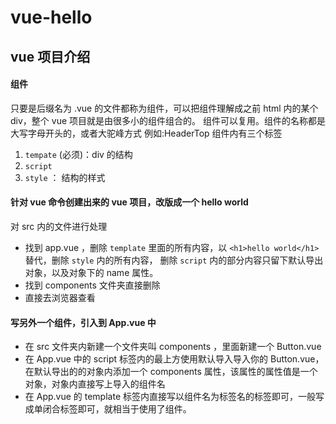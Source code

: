 # vue-hello

## vue 项目介绍

#### 组件

只要是后缀名为 .vue 的文件都称为组件，可以把组件理解成之前 html 内的某个 div，整个 vue 项目就是由很多小的组件组合的。
组件可以复用。组件的名称都是大写字母开头的，或者大驼峰方式 例如:HeaderTop
组件内有三个标签

1. `tempate` (必须)：div 的结构
2. `script`
3. `style` ： 结构的样式

#### 针对 vue 命令创建出来的 vue 项目，改版成一个 hello world

对 src 内的文件进行处理

- 找到 app.vue ，删除 `template` 里面的所有内容，以 `<h1>hello world</h1>` 替代，删除 `style` 内的所有内容， 删除 `script` 内的部分内容只留下默认导出对象，以及对象下的 name 属性。
- 找到 components 文件夹直接删除
- 直接去浏览器查看

#### 写另外一个组件，引入到 App.vue 中

- 在 src 文件夹内新建一个文件夹叫 components ，里面新建一个 Button.vue
- 在 App.vue 中的 script 标签内的最上方使用默认导入导入你的 Button.vue，在默认导出的的对象内添加一个 components 属性，该属性的属性值是一个对象，对象内直接写上导入的组件名
- 在 App.vue 的 template 标签内直接写以组件名为标签名的标签即可，一般写成单闭合标签即可，就相当于使用了组件。
